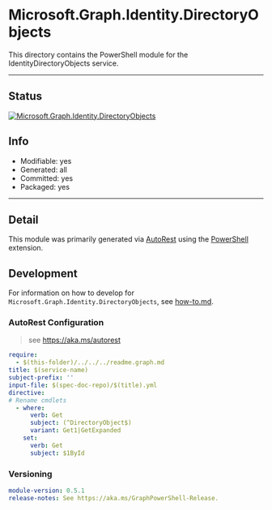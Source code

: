 <!-- region Generated -->
# Microsoft.Graph.Identity.DirectoryObjects
This directory contains the PowerShell module for the IdentityDirectoryObjects service.

---
## Status
[![Microsoft.Graph.Identity.DirectoryObjects](https://img.shields.io/powershellgallery/v/Microsoft.Graph.Identity.DirectoryObjects.svg?style=flat-square&label=Microsoft.Graph.Identity.DirectoryObjects "Microsoft.Graph.Identity.DirectoryObjects")](https://www.powershellgallery.com/packages/Microsoft.Graph.Identity.DirectoryObjects/)

## Info
- Modifiable: yes
- Generated: all
- Committed: yes
- Packaged: yes

---
## Detail
This module was primarily generated via [AutoRest](https://github.com/Azure/autorest) using the [PowerShell](https://github.com/Azure/autorest.powershell) extension.

## Development
For information on how to develop for `Microsoft.Graph.Identity.DirectoryObjects`, see [how-to.md](how-to.md).
<!-- endregion -->

### AutoRest Configuration

> see https://aka.ms/autorest

``` yaml
require:
  - $(this-folder)/../../../readme.graph.md
title: $(service-name)
subject-prefix: ''
input-file: $(spec-doc-repo)/$(title).yml
directive:
# Rename cmdlets
  - where:
      verb: Get
      subject: (^DirectoryObject$)
      variant: Get1|GetExpanded
    set:
      verb: Get
      subject: $1ById
```
### Versioning

``` yaml
module-version: 0.5.1
release-notes: See https://aka.ms/GraphPowerShell-Release.
```
